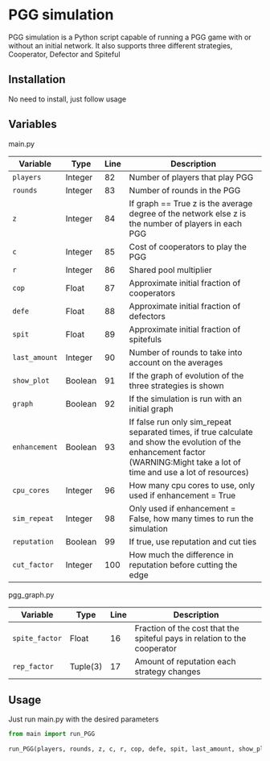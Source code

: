 # PGG simulation

PGG simulation is a Python script capable of running a PGG game with or without an initial network. 
It also supports three different strategies, Cooperator, Defector and Spiteful

## Installation

No need to install, just follow usage

## Variables

main.py

| Variable      | Type     | Line | Description | 
| ------------- | -------- | ---- | ------------|
| `players`     | Integer  | 82   | Number of players that play PGG|
| `rounds`      | Integer  | 83   | Number of rounds in the PGG|
| `z`           | Integer  | 84   |  If graph == True z is the average degree of the network else z is the number of players in each PGG|
| `c`           | Integer  | 85   | Cost of cooperators to play the PGG|
| `r`           | Integer  | 86   | Shared pool multiplier|
| `cop`         | Float    | 87   | Approximate initial fraction of cooperators|
| `defe`        | Float    | 88   | Approximate initial fraction of defectors|
| `spit`        | Float    | 89   | Approximate initial fraction of spitefuls|
| `last_amount` | Integer  | 90   | Number of rounds to take into account on the averages|
| `show_plot`   | Boolean  | 91   | If the graph of evolution of the three strategies is shown|
| `graph`       | Boolean  | 92   | If the simulation is run with an initial graph|
| `enhancement` | Boolean  | 93   |If false run only sim_repeat separated times, if true calculate and show the evolution of the enhancement factor (WARNING:Might take a lot of time and use a lot of resources)|
| `cpu_cores`   | Integer  | 96   | How many cpu cores to use, only used if enhancement = True|
| `sim_repeat`  | Integer  | 98   | Only used if enhancement = False, how many times to run the simulation|
| `reputation`  | Boolean  | 99   | If true, use reputation and cut ties|
| `cut_factor`  | Integer  | 100  | How much the difference in reputation before cutting the edge|

pgg_graph.py

| Variable      | Type       | Line | Description                                                               | 
| ------------- | ---------- | ---- | ------------------------------------------------------------------------- |
| `spite_factor`| Float      | 16   | Fraction of the cost that the spiteful pays in relation to the cooperator |
| `rep_factor`  | Tuple(3)   | 17   | Amount of reputation each strategy changes                                |

## Usage

Just run main.py with the desired parameters
```python
from main import run_PGG
 
run_PGG(players, rounds, z, c, r, cop, defe, spit, last_amount, show_plot, graph, reputation, cut_factor)
```
